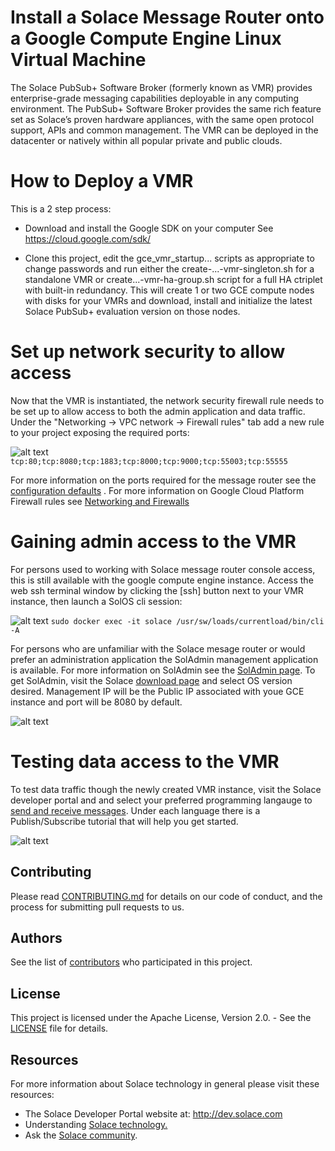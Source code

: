 # Install a Solace Message Router onto a Google Compute Engine Linux Virtual Machine

The Solace PubSub+ Software Broker (formerly known as VMR) provides enterprise-grade messaging capabilities deployable in any computing environment. The PubSub+ Software Broker provides the same rich feature set as Solace’s proven hardware appliances, with the same open protocol support, APIs and common management. The VMR can be deployed in the datacenter or natively within all popular private and public clouds.

# How to Deploy a VMR
This is a 2 step process:

* Download and install the Google SDK on your computer
See https://cloud.google.com/sdk/

* Clone this project, edit the gce_vmr_startup... scripts as appropriate to change passwords and run either the create-...-vmr-singleton.sh for a standalone VMR or create...-vmr-ha-group.sh script for a full HA ctriplet with built-in redundancy.
This will create 1 or two GCE compute nodes with disks for your VMRs and download, install and initialize the latest Solace PubSub+ evaluation version on those nodes.

# Set up network security to allow access
Now that the VMR is instantiated, the network security firewall rule needs to be set up to allow access to both the admin application and data traffic.  Under the "Networking -> VPC network -> Firewall rules" tab add a new rule to your project exposing the required ports:

![alt text](https://raw.githubusercontent.com/SolaceLabs/solace-gcp-quickstart/master/images/gce_network.png "GCE Firewall rules")
`tcp:80;tcp:8080;tcp:1883;tcp:8000;tcp:9000;tcp:55003;tcp:55555`

For more information on the ports required for the message router see the [configuration defaults](http://docs.solace.com/Solace-VMR-Set-Up/VMR-Configuration-Defaults.htm)
. For more information on Google Cloud Platform Firewall rules see [Networking and Firewalls](https://cloud.google.com/compute/docs/networks-and-firewalls)

# Gaining admin access to the VMR

For persons used to working with Solace message router console access, this is still available with the google compute engine instance.  Access the web ssh terminal window by clicking the [ssh] button next to your VMR instance,  then launch a SolOS cli session:

![alt text](https://raw.githubusercontent.com/SolaceLabs/solace-gcp-quickstart/master/images/gce_console.png "GCE console with SolOS cli")
`sudo docker exec -it solace /usr/sw/loads/currentload/bin/cli -A`

For persons who are unfamiliar with the Solace mesage router or would prefer an administration application the SolAdmin management application is available.  For more information on SolAdmin see the [SolAdmin page](http://dev.solace.com/tech/soladmin/).  To get SolAdmin, visit the Solace [download page](http://dev.solace.com/downloads/) and select OS version desired.  Management IP will be the Public IP associated with youe GCE instance and port will be 8080 by default.

![alt text](https://raw.githubusercontent.com/SolaceLabs/solace-gcp-quickstart/master/images/gce_soladmin.png "soladmin connection to gce")

# Testing data access to the VMR

To test data traffic though the newly created VMR instance, visit the Solace developer portal and and select your preferred programming langauge to [send and receive messages](http://dev.solace.com/get-started/send-receive-messages/). Under each language there is a Publish/Subscribe tutorial that will help you get started.

![alt text](https://raw.githubusercontent.com/SolaceLabs/solace-gcp-quickstart/master/images/solace_tutorial.png "getting started publish/subscribe")

## Contributing

Please read [CONTRIBUTING.md](CONTRIBUTING.md) for details on our code of conduct, and the process for submitting pull requests to us.

## Authors

See the list of [contributors](https://github.com/SolaceLabs/solace-gcp-quickstart/graphs/contributors) who participated in this project.

## License

This project is licensed under the Apache License, Version 2.0. - See the [LICENSE](LICENSE) file for details.

## Resources

For more information about Solace technology in general please visit these resources:

- The Solace Developer Portal website at: http://dev.solace.com
- Understanding [Solace technology.](http://dev.solace.com/tech/)
- Ask the [Solace community](http://dev.solace.com/community/).
